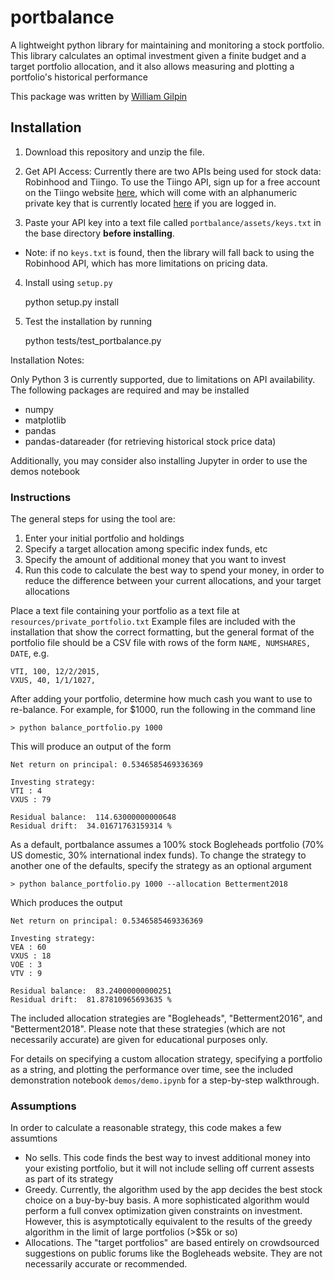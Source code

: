 # portbalance

A lightweight python library for maintaining and monitoring a stock portfolio. This library
calculates an optimal investment given a finite budget and a target portfolio allocation, and it also allows measuring and plotting a portfolio's historical performance

This package was written by [William Gilpin](http://wgilpin.com)

## Installation

1. Download this repository and unzip the file.

2. Get API Access: Currently there are two APIs being used for stock data: Robinhood and Tiingo. To use the Tiingo API, sign up for a free account on the Tiingo website [here](https://api.tiingo.com/), which will come with an alphanumeric private key that is currently located [here](https://api.tiingo.com/account/token) if you are logged in. 

3. Paste your API key into a text file called `portbalance/assets/keys.txt` in the base directory **before installing**.
+ Note: if no `keys.txt` is found, then the library will fall back to using the Robinhood API, which has more limitations on pricing data.

4. Install using `setup.py`

	python setup.py install

5. Test the installation by running

	python tests/test_portbalance.py


Installation Notes: 

Only Python 3 is currently supported, due to limitations on API availability. The following packages are required and may be installed

+ numpy
+ matplotlib
+ pandas
+ pandas-datareader (for retrieving historical stock price data)

Additionally, you may consider also installing Jupyter in order to use the demos notebook


### Instructions

The general steps for using the tool are:

1. Enter your initial portfolio and holdings
2. Specify a target allocation among specific index funds, etc
3. Specify the amount of additional money that you want to invest
4. Run this code to calculate the best way to spend your money, in order to reduce the difference between your current allocations, and your target allocations

Place a text file containing your portfolio as a text file at `resources/private_portfolio.txt` Example files are included with the installation that show the correct formatting, but the general format of the portfolio file should be a CSV file with rows of the form `NAME, NUMSHARES, DATE`, e.g.

	VTI, 100, 12/2/2015,
	VXUS, 40, 1/1/1027,

After adding your portfolio, determine how much cash you want to use to re-balance. For example, for $1000, run the following in the command line

	> python balance_portfolio.py 1000

This will produce an output of the form

	Net return on principal: 0.5346585469336369 

	Investing strategy:
	VTI : 4
	VXUS : 79

	Residual balance:  114.63000000000648
	Residual drift:  34.01671763159314 % 

As a default, portbalance assumes a 100% stock Bogleheads portfolio (70% US domestic, 30% international index funds). To change the strategy to another one of the defaults, specify the strategy as an optional argument

	> python balance_portfolio.py 1000 --allocation Betterment2018

Which produces the output

	Net return on principal: 0.5346585469336369 

	Investing strategy:
	VEA : 60
	VXUS : 18
	VOE : 3
	VTV : 9

	Residual balance:  83.24000000000251
	Residual drift:  81.87810965693635 % 

The included allocation strategies are "Bogleheads", "Betterment2016", and "Betterment2018". Please note that these strategies (which are not necessarily accurate) are given for educational purposes only.

For details on specifying a custom allocation strategy, specifying a portfolio as a string, and plotting the performance over time, see the included demonstration notebook `demos/demo.ipynb` for a step-by-step walkthrough.




### Assumptions

In order to calculate a reasonable strategy, this code makes a few assumtions
+ No sells. This code finds the best way to invest additional money into your existing portfolio, but it will not include selling off current assests as part of its strategy
+ Greedy. Currently, the algorithm used by the app decides the best stock choice on a buy-by-buy basis. A more sophisticated algorithm would perform a full convex optimization given constraints on investment. However, this is asymptotically equivalent to the results of the greedy algorithm in the limit of large portfolios (>$5k or so)
+ Allocations. The "target portfolios" are based entirely on crowdsourced suggestions on public forums like the Bogleheads website. They are not necessarily accurate or recommended.


